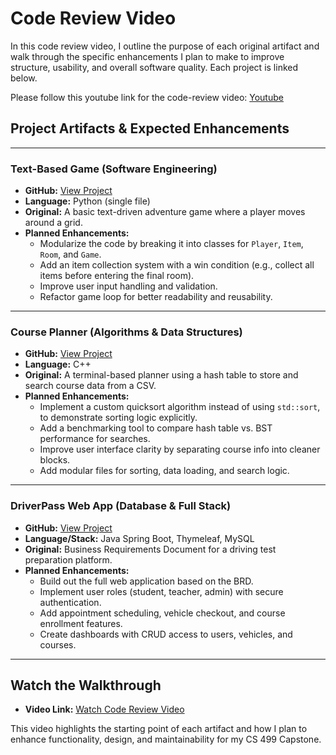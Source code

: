 # Code Review Video

In this code review video, I outline the purpose of each original artifact and walk through the specific enhancements I plan to make to improve structure, usability, and overall software quality. Each project is linked below.

Please follow this youtube link for the code-review video: [Youtube](https://youtu.be/zfZ5sKBkdh0)

## Project Artifacts & Expected Enhancements

---

### Text-Based Game (Software Engineering)
- **GitHub:** [View Project](https://github.com/JaijayS/CS499-eportfolio-jantzen-springer/tree/main/software)
- **Language:** Python (single file)
- **Original:** A basic text-driven adventure game where a player moves around a grid.
- **Planned Enhancements:**
  - Modularize the code by breaking it into classes for `Player`, `Item`, `Room`, and `Game`.
  - Add an item collection system with a win condition (e.g., collect all items before entering the final room).
  - Improve user input handling and validation.
  - Refactor game loop for better readability and reusability.

---

### Course Planner (Algorithms & Data Structures)
- **GitHub:** [View Project](https://github.com/JaijayS/CS499-eportfolio-jantzen-springer/tree/main/algorithms)
- **Language:** C++
- **Original:** A terminal-based planner using a hash table to store and search course data from a CSV.
- **Planned Enhancements:**
  - Implement a custom quicksort algorithm instead of using `std::sort`, to demonstrate sorting logic explicitly.
  - Add a benchmarking tool to compare hash table vs. BST performance for searches.
  - Improve user interface clarity by separating course info into cleaner blocks.
  - Add modular files for sorting, data loading, and search logic.

---

### DriverPass Web App (Database & Full Stack)
- **GitHub:** [View Project](https://github.com/JaijayS/CS499-eportfolio-jantzen-springer/tree/main/database)
- **Language/Stack:** Java Spring Boot, Thymeleaf, MySQL
- **Original:** Business Requirements Document for a driving test preparation platform.
- **Planned Enhancements:**
  - Build out the full web application based on the BRD.
  - Implement user roles (student, teacher, admin) with secure authentication.
  - Add appointment scheduling, vehicle checkout, and course enrollment features.
  - Create dashboards with CRUD access to users, vehicles, and courses.

---

## Watch the Walkthrough

- **Video Link:** [Watch Code Review Video](LINK-TO-YOUTUBE)

This video highlights the starting point of each artifact and how I plan to enhance functionality, design, and maintainability for my CS 499 Capstone.
